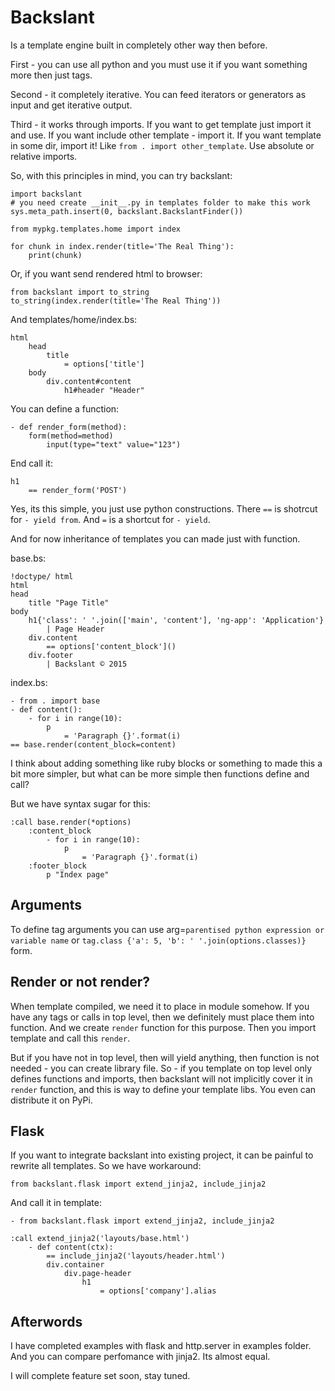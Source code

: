 Backslant
=========

Is a template engine built in completely other way then before.

First - you can use all python and you must use it if you want something more
then just tags.

Second - it completely iterative. You can feed iterators or generators as input and get iterative output.

Third - it works through imports. If you want to get template just import it and use. If you want include
other template - import it. If you want template in some dir, import it! Like ```from . import other_template```.
Use absolute or relative imports.

So, with this principles in mind, you can try backslant:

    import backslant
    # you need create __init__.py in templates folder to make this work
    sys.meta_path.insert(0, backslant.BackslantFinder())

    from mypkg.templates.home import index

    for chunk in index.render(title='The Real Thing'):
        print(chunk)

Or, if you want send rendered html to browser:

    from backslant import to_string
    to_string(index.render(title='The Real Thing'))

And templates/home/index.bs:

    html
        head
            title
                = options['title']
        body
            div.content#content
                h1#header "Header"

You can define a function:

    - def render_form(method):
        form(method=method)
            input(type="text" value="123")

End call it:

    h1
        == render_form('POST')

Yes, its this simple, you just use python constructions. There `==` is shotrcut for `- yield from`. And `=` is a shortcut for `- yield`.

And for now inheritance of templates you can made just with function.

base.bs:

    !doctype/ html
    html
    head
        title "Page Title"
    body
        h1{'class': ' '.join(['main', 'content'], 'ng-app': 'Application'}
            | Page Header
        div.content
            == options['content_block']()
        div.footer
            | Backslant © 2015

index.bs:

    - from . import base
    - def content():
        - for i in range(10):
            p
                = 'Paragraph {}'.format(i)
    == base.render(content_block=content)

I think about adding something like ruby blocks or something to made this a bit more simpler, but
what can be more simple then functions define and call?

But we have syntax sugar for this:

    :call base.render(*options)
        :content_block
            - for i in range(10):
                p
                    = 'Paragraph {}'.format(i)
        :footer_block
            p "Index page"

Arguments
---------

To define tag arguments you can use arg=`parentised python expression or variable name` or `tag.class {'a': 5, 'b': ' '.join(options.classes)}` form.


Render or not render?
---------------------

When template compiled, we need it to place in module somehow. If you have any tags  or calls in top level, then we definitely must place them into function. And we create `render` function for this purpose. Then you import template and call this `render`.

But if you have not in top level, then will yield anything, then function is not needed - you can create library file.
So - if you template on top level only defines functions and imports, then backslant will not implicitly cover it in `render` function, and this is way to define your template libs. You even can distribute it on PyPi.


Flask
-----

If you want to integrate backslant into existing project, it can be painful to rewrite all templates. So
we have workaround:

    from backslant.flask import extend_jinja2, include_jinja2

And call it in template:

    - from backslant.flask import extend_jinja2, include_jinja2

    :call extend_jinja2('layouts/base.html')
        - def content(ctx):
            == include_jinja2('layouts/header.html')
            div.container
                div.page-header
                    h1
                        = options['company'].alias


Afterwords
----------

I have completed examples with flask and http.server in examples folder. And you can compare perfomance with jinja2. Its almost equal.

I will complete feature set soon, stay tuned.

